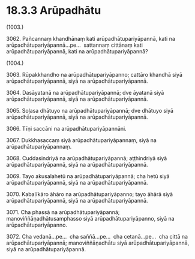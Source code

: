 

# 18.3.3 Arūpadhātu




(1003.)

3062\. Pañcannaṃ khandhānaṃ kati arūpadhātupariyāpannā, kati na arūpadhātupariyāpannā…pe…  sattannaṃ cittānaṃ kati arūpadhātupariyāpannā, kati na arūpadhātupariyāpannā?

(1004.)

3063\. Rūpakkhandho na arūpadhātupariyāpanno; cattāro khandhā siyā arūpadhātupariyāpannā, siyā na arūpadhātupariyāpannā.

3064\. Dasāyatanā na arūpadhātupariyāpannā; dve āyatanā siyā arūpadhātupariyāpannā, siyā na arūpadhātupariyāpannā.

3065\. Soḷasa dhātuyo na arūpadhātupariyāpannā; dve dhātuyo siyā arūpadhātupariyāpannā, siyā na arūpadhātupariyāpannā.

3066\. Tīṇi saccāni na arūpadhātupariyāpannāni.

3067\. Dukkhasaccaṃ siyā arūpadhātupariyāpannaṃ, siyā na arūpadhātupariyāpannaṃ.

3068\. Cuddasindriyā na arūpadhātupariyāpannā; aṭṭhindriyā siyā arūpadhātupariyāpannā, siyā na arūpadhātupariyāpannā.

3069\. Tayo akusalahetū na arūpadhātupariyāpannā; cha hetū siyā arūpadhātupariyāpannā, siyā na arūpadhātupariyāpannā.

3070\. Kabaḷīkāro āhāro na arūpadhātupariyāpanno; tayo āhārā siyā arūpadhātupariyāpannā, siyā na arūpadhātupariyāpannā.

3071\. Cha phassā na arūpadhātupariyāpannā; manoviññāṇadhātusamphasso siyā arūpadhātupariyāpanno, siyā na arūpadhātupariyāpanno.

3072\. Cha vedanā…pe…  cha saññā…pe…  cha cetanā…pe…  cha cittā na arūpadhātupariyāpannā; manoviññāṇadhātu siyā arūpadhātupariyāpannā, siyā na arūpadhātupariyāpannā.




